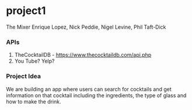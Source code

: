 # project1

The Mixer
Enrique Lopez, Nick Peddie, Nigel Levine, Phil Taft-Dick

### APIs
1.  TheCocktailDB - https://www.thecocktaildb.com/api.php 
2.  You Tube?  Yelp?

### Project Idea
We are building an app where users can search for cocktails and get information on that cocktail including the ingredients, the type of glass and how to make the drink.
